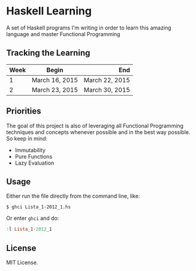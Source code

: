 # Haskell Learning

A set of Haskell programs I'm writing in order to learn this amazing language and master Functional Programming

## Tracking the Learning

| Week         | Begin            | End              |
| -------------|:----------------:|-----------------:|
| 1            | March 16, 2015   | March 22, 2015   |
| 2            | March 23, 2015   | March 30, 2015   |

## Priorities

The goal of this project is also of leveraging all Functional Programming techniques and concepts whenever possible and in the best way possible. So keep in mind:

* Immutability
* Pure Functions
* Lazy Evaluation

## Usage

Either run the file directly from the command line, like:

`$ ghci Lista_1-2012_1.hs`

Or enter `ghci` and do:

```haskell
:l Lista_1-2012_1
```

## License

MIT License.
